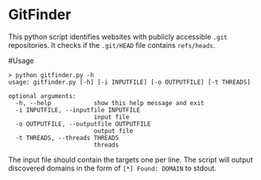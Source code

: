 GitFinder
==============
This python script identifies websites with publicly accessible ```.git``` repositories. 
It checks if the ```.git/HEAD``` file contains ```refs/heads```. 

#Usage

```
> python gitfinder.py -h
usage: gitfinder.py [-h] [-i INPUTFILE] [-o OUTPUTFILE] [-t THREADS]

optional arguments:
  -h, --help            show this help message and exit
  -i INPUTFILE, --inputfile INPUTFILE
                        input file
  -o OUTPUTFILE, --outputfile OUTPUTFILE
                        output file
  -t THREADS, --threads THREADS
                        threads
```

The input file should contain the targets one per line. 
The script will output discovered domains in the form of ```[*] Found: DOMAIN``` to stdout. 